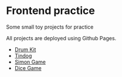 # Frontend practice
Some small toy projects for practice

All projects are deployed using Github Pages. 

- [Drum Kit](https://jennysunnn.github.io/front-end-practice/DrumKit/index.html)
- [Tindog](https://jennysunnn.github.io/front-end-practice/Tindog/index.html)
- [Simon Game](https://jennysunnn.github.io/front-end-practice/SimonGame/index.html)
- [Dice Game](https://jennysunnn.github.io/front-end-practice/DiceGame/index.html)
